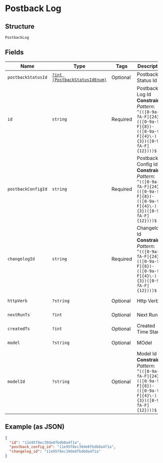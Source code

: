 
# Postback Log

## Structure

`PostbackLog`

## Fields

| Name | Type | Tags | Description | Getter | Setter |
|  --- | --- | --- | --- | --- | --- |
| `postbackStatusId` | [`?int (PostbackStatusIdEnum)`](../../doc/models/postback-status-id-enum.md) | Optional | Postback Status Id | getPostbackStatusId(): ?int | setPostbackStatusId(?int postbackStatusId): void |
| `id` | `string` | Required | Postback Log Id<br>**Constraints**: *Pattern*: `^(([0-9a-fA-F]{24})\|(([0-9a-fA-F]{8})-(([0-9a-fA-F]{4}\-){3})([0-9a-fA-F]{12})))$` | getId(): string | setId(string id): void |
| `postbackConfigId` | `string` | Required | Postback Config Id<br>**Constraints**: *Pattern*: `^(([0-9a-fA-F]{24})\|(([0-9a-fA-F]{8})-(([0-9a-fA-F]{4}\-){3})([0-9a-fA-F]{12})))$` | getPostbackConfigId(): string | setPostbackConfigId(string postbackConfigId): void |
| `changelogId` | `string` | Required | Changelog Id<br>**Constraints**: *Pattern*: `^(([0-9a-fA-F]{24})\|(([0-9a-fA-F]{8})-(([0-9a-fA-F]{4}\-){3})([0-9a-fA-F]{12})))$` | getChangelogId(): string | setChangelogId(string changelogId): void |
| `httpVerb` | `?string` | Optional | Http Verb | getHttpVerb(): ?string | setHttpVerb(?string httpVerb): void |
| `nextRunTs` | `?int` | Optional | Next Run | getNextRunTs(): ?int | setNextRunTs(?int nextRunTs): void |
| `createdTs` | `?int` | Optional | Created Time Stamp | getCreatedTs(): ?int | setCreatedTs(?int createdTs): void |
| `model` | `?string` | Optional | MOdel | getModel(): ?string | setModel(?string model): void |
| `modelId` | `?string` | Optional | Model Id<br>**Constraints**: *Pattern*: `^(([0-9a-fA-F]{24})\|(([0-9a-fA-F]{8})-(([0-9a-fA-F]{4}\-){3})([0-9a-fA-F]{12})))$` | getModelId(): ?string | setModelId(?string modelId): void |

## Example (as JSON)

```json
{
  "id": "11e95f8ec39de8fbdb0a4f1a",
  "postback_config_id": "11e95f8ec39de8fbdb0a4f1a",
  "changelog_id": "11e95f8ec39de8fbdb0a4f1a"
}
```

